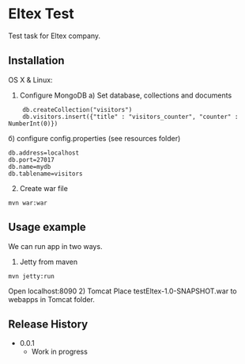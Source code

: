 # Eltex Test

Test task for Eltex company.

## Installation

OS X & Linux:

1) Configure MongoDB
  a) Set database, collections and documents
  ``` use mydb
      db.createCollection("visitors") 
      db.visitors.insert({"title" : "visitors_counter", "counter" : NumberInt(0)})
  ```
  б) configure config.properties (see resources folder)
  ```  
  db.address=localhost
  db.port=27017 
  db.name=mydb
  db.tablename=visitors  
  ```
2) Create war file
  ```
  mvn war:war
  ```

## Usage example

We can run app in two ways.

1) Jetty from maven 
  ```
  mvn jetty:run
  ```
  Open localhost:8090
2) Tomcat
   Place testEltex-1.0-SNAPSHOT.war to webapps in Tomcat folder.
  
## Release History

* 0.0.1
    * Work in progress
